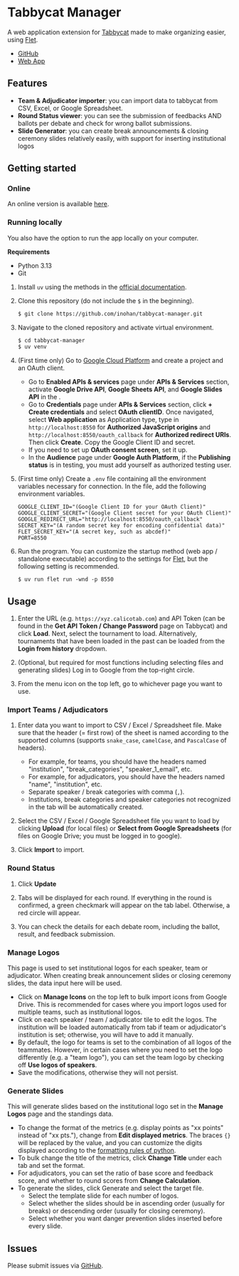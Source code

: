 # Tabbycat Manager

A web application extension for [Tabbycat](https://github.com/TabbycatDebate/tabbycat) made to make organizing easier, using [Flet](https://flet.dev/).

-   [GitHub](https://github.com/inohan/tabbycat-manager)
-   [Web App](https://tabbycat-manager-a5a33890fcfc.herokuapp.com/)

## Features

-   **Team & Adjudicator importer**: you can import data to tabbycat from CSV, Excel, or Google Spreadsheet.
-   **Round Status viewer**: you can see the submission of feedbacks AND ballots per debate and check for wrong ballot submissions.
-   **Slide Generator**: you can create break announcements & closing ceremony slides relatively easily, with support for inserting institutional logos

## Getting started

### Online

An online version is available [here](https://tabbycat-manager-a5a33890fcfc.herokuapp.com/).

### Running locally

You also have the option to run the app locally on your computer.

**Requirements**

-   Python 3.13
-   Git

1. Install `uv` using the methods in the [official documentation](https://docs.astral.sh/uv/getting-started/installation/#standalone-installer).

2. Clone this repository (do not include the `$` in the beginning).

    ```sh
    $ git clone https://github.com/inohan/tabbycat-manager.git
    ```

3. Navigate to the cloned repository and activate virtual environment.

    ```sh
    $ cd tabbycat-manager
    $ uv venv
    ```

4. (First time only) Go to [Google Cloud Platform](https://console.cloud.google.com/) and create a project and an OAuth client.

    - Go to **Enabled APIs & services** page under **APIs & Services** section, activate **Google Drive API**, **Google Sheets API**, and **Google Slides API** in the .
    - Go to **Credentials** page under **APIs & Services** section, click **+ Create credentials** and select **OAuth clientID**. Once navigated, select **Web application** as Application type, type in `http://localhost:8550` for **Authorized JavaScript origins** and `http://localhost:8550/oauth_callback` for **Authorized redirect URIs**. Then click **Create**. Copy the Google Client ID and secret.
    - If you need to set up **OAuth consent screen**, set it up.
    - In the **Audience** page under **Google Auth Platform**, if the **Publishing status** is in testing, you must add yourself as authorized testing user.

5. (First time only) Create a `.env` file containing all the environment variables necessary for connection. In the file, add the following environment variables.

    ```
    GOOGLE_CLIENT_ID="(Google Client ID for your OAuth Client)"
    GOOGLE_CLIENT_SECRET="(Google Client secret for your OAuth Client)"
    GOOGLE_REDIRECT_URL="http://localhost:8550/oauth_callback"
    SECRET_KEY="(A random secret key for encoding confidential data)"
    FLET_SECRET_KEY="(A secret key, such as abcdef)"
    PORT=8550
    ```

6. Run the program. You can customize the startup method (web app / standalone executable) according to the settings for [Flet](https://flet.dev/docs/reference/cli/run), but the following setting is recommended.
    ```
    $ uv run flet run -wnd -p 8550
    ```

## Usage

1. Enter the URL (e.g. `https://xyz.calicotab.com`) and API Token (can be found in the **Get API Token / Change Password** page on Tabbycat) and click **Load**. Next, select the tournament to load. Alternatively, tournaments that have been loaded in the past can be loaded from the **Login from history** dropdown.

2. (Optional, but required for most functions including selecting files and generating slides) Log in to Google from the top-right circle.

3. From the menu icon on the top left, go to whichever page you want to use.

### Import Teams / Adjudicators

1. Enter data you want to import to CSV / Excel / Spreadsheet file. Make sure that the header (= first row) of the sheet is named according to the supported columns (supports `snake_case`, `camelCase`, and `PascalCase` of headers).

    - For example, for teams, you should have the headers named "institution", "break_categories", "speaker_1_email", etc.
    - For example, for adjudicators, you should have the headers named "name", "institution", etc.
    - Separate speaker / break categories with comma (`,`).
    - Institutions, break categories and speaker categories not recognized in the tab will be automatically created.

2. Select the CSV / Excel / Google Spreadsheet file you want to load by clicking **Upload** (for local files) or **Select from Google Spreadsheets** (for files on Google Drive; you must be logged in to google).

3. Click **Import** to import.

### Round Status

1. Click **Update**

2. Tabs will be displayed for each round. If everything in the round is confirmed, a green checkmark will appear on the tab label. Otherwise, a red circle will appear.

3. You can check the details for each debate room, including the ballot, result, and feedback submission.

### Manage Logos

This page is used to set institutional logos for each speaker, team or adjudicator. When creating break announcement slides or closing ceremony slides, the data input here will be used.

-   Click on **Manage Icons** on the top left to bulk import icons from Google Drive. This is recommended for cases where you import logos used for multiple teams, such as institutional logos.
-   Click on each speaker / team / adjudicator tile to edit the logos. The institution will be loaded automatically from tab if team or adjudicator's institution is set; otherwise, you will have to add it manually.
-   By default, the logo for teams is set to the combination of all logos of the teammates. However, in certain cases where you need to set the logo differently (e.g. a "team logo"), you can set the team logo by checking off **Use logos of speakers**.
-   Save the modifications, otherwise they will not persist.

### Generate Slides

This will generate slides based on the institutional logo set in the **Manage Logos** page and the standings data.

-   To change the format of the metrics (e.g. display points as "xx points" instead of "xx pts."), change from **Edit displayed metrics**. The braces `{}` will be replaced by the value, and you can customize the digits displayed according to the [formatting rules of python](https://www.w3schools.com/python/ref_string_format.asp).
-   To bulk change the title of the metrics, click **Change Title** under each tab and set the format.
-   For adjudicators, you can set the ratio of base score and feedback score, and whether to round scores from **Change Calculation**.
-   To generate the slides, click Generate and select the target file.
    -   Select the template slide for each number of logos.
    -   Select whether the slides should be in ascending order (usually for breaks) or descending order (usually for closing ceremony).
    -   Select whether you want danger prevention slides inserted before every slide.

## Issues

Please submit issues via [GitHub](https://github.com/inohan/tabbycat-manager).

